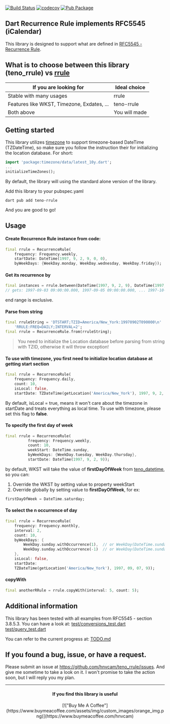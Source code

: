 [![Build Status](https://github.com/hnvcam/teno_rrule/actions/workflows/ci.yaml/badge.svg)](https://github.com/hnvcam/teno_rrule)
[![codecov](https://codecov.io/gh/hnvcam/teno_rrule/graph/badge.svg?token=FCRWMFYD3O)](https://codecov.io/gh/hnvcam/teno_rrule)
[![Pub Package](https://img.shields.io/pub/v/teno_rrule)](https://pub.dev/packages/teno_rrule)

## Dart Recurrence Rule implements RFC5545 (iCalendar)
This library is designed to support what are defined in [RFC5545 - Recurrence Rule](https://datatracker.ietf.org/doc/html/rfc5545#section-3.8.5.3).

## What is to choose between this library (teno_rrule) vs [rrule](https://pub.dev/packages/rrule)
| **If you are looking for**                 | Ideal choice  |
|--------------------------------------------|---------------|
| Stable with many usages                    | rrule         |
| Features like WKST, Timezone, Exdates, ... | teno-rrule    |
| Both above                                 | You will made |

## Getting started

This library utilizes [timezone](https://pub.dev/packages/timezone) to support timezone-based DateTime (TZDateTime),
so make sure you follow the instruction their for initializing the location database. For short:
```dart
import 'package:timezone/data/latest_10y.dart';
...
initializeTimeZones();
```
By default, the library will using the standard alone version of the library.

Add this library to your pubspec.yaml
```shell
dart pub add teno-rrule
```
And you are good to go! 

## Usage

#### Create Recurrence Rule instance from code:
```dart
final rrule = RecurrenceRule(
    frequency: Frequency.weekly,
    startDate: DateTime(1997, 9, 2, 9, 0, 0),
    byWeekDays: {WeekDay.monday, WeekDay.wednesday, WeekDay.friday});
```

#### Get its recurrence by
```dart
final instances = rrule.between(DateTime(1997, 9, 2, 9), DateTime(1997, 10, 2, 9));
// gets: 1997-09-03 09:00:00.000, 1997-09-05 09:00:00.000, ... 1997-10-01 09:00:00.000
```
end range is exclusive.

#### Parse from string
```dart
final rruleString = 'DTSTART;TZID=America/New_York:19970902T090000\n'
    'RRULE:FREQ=DAILY;INTERVAL=2';
final rrule = RecurrenceRule.from(rruleString);
```
> You need to initialize the Location database before parsing from string with TZID, otherwise it will throw exception!

#### To use with timezone, you first need to initialize location database at getting start section
```dart
final rrule = RecurrenceRule(
    frequency: Frequency.daily,
    count: 10,
    isLocal: false,
    startDate: TZDateTime(getLocation('America/New_York'), 1997, 9, 2, 9));
```
By default, isLocal = true, means it won't care about the timezone in startDate and treats everything as local time. 
To use with timezone, please set this flag to **false**.

#### To specify the first day of week
```dart
final rrule = RecurrenceRule(
          frequency: Frequency.weekly,
          count: 10,
          weekStart: DateTime.sunday,
          byWeekDays: {WeekDay.tuesday, WeekDay.thursday},
          startDate: DateTime(1997, 9, 2, 9));
```
by default, WKST will take the value of **firstDayOfWeek** from [teno_datetime](https://pub.dev/packages/teno_datetime), so you can:
1. Override the WKST by setting value to property weekStart
2. Override globally by setting value to **firstDayOfWeek**, for ex:
```dart
firstDayOfWeek = DateTime.saturday;
```

#### To select the n occurrence of day
```dart
final rrule = RecurrenceRule(
    frequency: Frequency.monthly,
    interval: 2,
    count: 10,
    byWeekDays: {
        WeekDay.sunday.withOccurrence(1),  // or WeekDay(DateTime.sunday, 1)
        WeekDay.sunday.withOccurrence(-1)  // or WeekDay(DateTime.sunday, -1)
    },
    isLocal: false,
    startDate:
    TZDateTime(getLocation('America/New_York'), 1997, 09, 07, 9));
```
#### copyWith
```dart
final anotherRRule = rrule.copyWith(interval: 5, count: 5);
```

## Additional information
This library has been tested with all examples from RFC5545 - section 3.8.5.3. You can have a look at:
[test/conversions_test.dart](test/conversions_test.dart)
[test/query_test.dart](test/conversions_test.dart)

You can refer to the current progress at: [TODO.md](TODO.md)

## If you found a bug, issue, or have a request.
Please submit an issue at https://github.com/hnvcam/teno_rrule/issues. And give me sometime to take a look on it.
I won't promise to take the action soon, but I will reply you my plan.

---
<div style="text-align: center;">
<h4>If you find this library is useful</h4>
[!["Buy Me A Coffee"](https://www.buymeacoffee.com/assets/img/custom_images/orange_img.png)](https://www.buymeacoffee.com/hnvcam)
</div>
